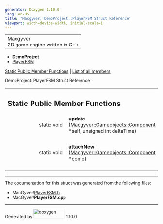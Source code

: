```yaml
---
generator: Doxygen 1.10.0
lang: en-US
title: "Macgyver: DemoProject::PlayerFSM Struct Reference"
viewport: width=device-width, initial-scale=1
---
```


<div id="top">

<div id="titlearea">

<table data-cellspacing="0" data-cellpadding="0">
<colgroup>
<col style="width: 100%" />
</colgroup>
<tbody>
<tr id="projectrow" class="odd">
<td id="projectalign"><div id="projectname">
Macgyver
</div>
<div id="projectbrief">
2D game engine written in C++
</div></td>
</tr>
</tbody>
</table>

</div>

<div id="main-nav">

</div>

<div id="nav-path" class="navpath">

- **DemoProject**
- <a href="struct_demo_project_1_1_player_f_s_m.html"
  class="el">PlayerFSM</a>

</div>

</div>

<div class="header">

<div class="summary">

[Static Public Member Functions](#pub-static-methods) \| [List of all
members](struct_demo_project_1_1_player_f_s_m-members.html)

</div>

<div class="headertitle">

<div class="title">

DemoProject::PlayerFSM Struct Reference

</div>

</div>

</div>

<div class="contents">

<table class="memberdecls">
<colgroup>
<col style="width: 50%" />
<col style="width: 50%" />
</colgroup>
<tbody>
<tr class="odd heading">
<td colspan="2"><h2 id="static-public-member-functions"
class="groupheader"><span id="pub-static-methods"></span> Static Public
Member Functions</h2></td>
</tr>
<tr id="r_a90f11504b998825c56c261e84ad839af"
class="even memitem:a90f11504b998825c56c261e84ad839af">
<td class="memItemLeft" style="text-align: right;"
data-valign="top"><span id="a90f11504b998825c56c261e84ad839af"></span>
static void </td>
<td class="memItemRight" data-valign="bottom"><strong>update</strong>
(<a href="class_macgyver_1_1_gameobjects_1_1_component.html"
class="el">Macgyver::Gameobjects::Component</a> *self, unsigned int
deltaTime)</td>
</tr>
<tr class="odd separator:a90f11504b998825c56c261e84ad839af">
<td colspan="2" class="memSeparator"> </td>
</tr>
<tr id="r_a33cb61ead3bd03150ea2d58f94bbdf91"
class="even memitem:a33cb61ead3bd03150ea2d58f94bbdf91">
<td class="memItemLeft" style="text-align: right;"
data-valign="top"><span id="a33cb61ead3bd03150ea2d58f94bbdf91"></span>
static void </td>
<td class="memItemRight" data-valign="bottom"><strong>attachNew</strong>
(<a href="class_macgyver_1_1_gameobjects_1_1_component.html"
class="el">Macgyver::Gameobjects::Component</a> *comp)</td>
</tr>
<tr class="odd separator:a33cb61ead3bd03150ea2d58f94bbdf91">
<td colspan="2" class="memSeparator"> </td>
</tr>
</tbody>
</table>

------------------------------------------------------------------------

The documentation for this struct was generated from the following
files:

- MacGyver/<a href="_player_f_s_m_8h_source.html" class="el">PlayerFSM.h</a>
- MacGyver/**PlayerFSM.cpp**

</div>

------------------------------------------------------------------------

<span class="small">Generated
by [<img src="doxygen.svg" class="footer" width="104" height="31"
alt="doxygen" />](https://www.doxygen.org/index.html) 1.10.0</span>
